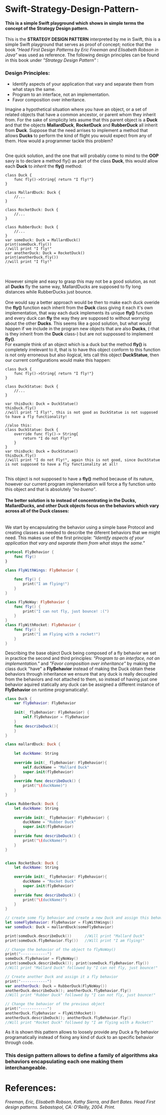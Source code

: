 # Swift-Strategy-Design-Pattern-
<h4>This is a simple Swift playground which shows in simple terms the concept of the Strategy Design pattern.</h4>
This is the <b>STRATEGY DESIGN PATTERN</b> interpreted by me in Swift,
this is a simple Swift playground that serves as proof of concept;
notice that the book <i>"Head First Design Patterns by Eric Freeman
and Elisabeth Robson in Java"</i> was used as reference. The following design principles
can be found in this book under <i>"Strategy Design Pattern"</i> :
<h3>Design Principles:</h3>
<ul>
<li>Identify aspects of your application that vary and separate them from what stays the same.</li>
<li>Program to an interface, not an implementation.</li>
<li>Favor composition over inheritance.</li>
</ul>
Imagine a hypothetical situation where you have an object, or a set of related objects that have a common ancestor, or parent whom they inherit from. For the sake of simplicity lets asume that this parent object is a <b>Duck</b> and that the objects <b>MallardDuck</b>, <b>RocketDuck</b> and <b>RubberDuck</b> all inherit from <b>Duck</b>. 
Suppose that the need arrises to implement a method that allows <b>Ducks</b> to perform the kind of flight you would expect from any of them. How would a programmer tackle this problem?<br><br>

One quick solution, and the one that will probably come to mind to the <b>OOP</b> savy is to declare a method fly() as part of the class <b>Duck</b>, this would allow each <b>Duck</b> to <i>inherit</i> the <b>fly()</b> method:
```
class Duck {
    func fly()->String{ return "I fly!"}
}

class MallardDuck: Duck {
    //...
}

class RocketDuck: Duck {
    //...
}

class RubberDuck: Duck {
    //...
}
var someDuck: Duck = MallardDuck()
print(someDuck.fly())
//will print "I fly!"
var anotherDuck: Duck = RocketDuck()
print(anotherDuck.fly())
//will print "I fly!"
```
<br><br>
However simple and easy to grasp this may not be a good solution, as not all <b>Ducks</b> fly the same way, MallardDucks are supposed to fly long distances while RubberDucks just bounce.
 <br><br>
One would say a better approach would be then to make each duck overide the <b>fly()</b> function each inherit from the <b>Duck</b> class giving it each it's own implementation, that way each duck implements its unique <b>fly()</b> function and every duck can <b>fly</b> the way they are supposed to without worrying about the other <b>Ducks</b>. This seems like a good solution, but what would happen if we include in the program new objects that are also <b>Ducks</b>, (-that is they inherit from the <b>Duck</b> class-) but are not suppossed to implement <b>fly()</b>.<br> For example think of an object which is a duck but the method <b>fly()</b> is completely irrelevant to it, that is to have this object conform to this function is not only erroneous but also ilogical, lets call this object <b>DuckStatue</b>, then our current configurations would make this happen:
```
class Duck {
    func fly()->String{ return "I fly!"}
}

class DuckStatue: Duck {
    //...
}

var thisDuck: Duck = DuckStatue()
thisDuck.fly()
//will print "I Fly!", this is not good as DuckStatue is not supposed to have a fly functionality!

//also this:
class DuckStatue: Duck {
    override func fly()-> String{
        return "I do not Fly!"
    }
}
var thisDuck: Duck = DuckStatue()
thisDuck.fly()
//will print "I do not Fly!", again this is not good, since DuckStatue is not supposed to have a fly functionality at all!
```

<br>
This object is not supposed to have a <b>fly()</b> method because of its nature, however our current program implementation will force a fly function unto this object and that is absolutely <i>"no bueno"</i>.
<br>
<h4>The better solution is to instead of concentrating in the <b>Ducks</b>, <b>MallardDucks</b>, and other <b>Duck</b> objects focus on the behaviors which vary across all of the Duck classes:</h4>
<br>
We start by encapsulating the behavior using a simple base Protocol and creating classes as needed to describe the diferent 
behaviors that we might need. This makes use of the first principle: <i>"Identify aspects of your application that vary and separate them from what stays the same."</i>

```swift
protocol FlyBehavior {
    func fly()
}

class FlyWithWings: FlyBehavior {
    
    func fly() {
        print("I am flying!")
    }
}

class FlyNoWay: FlyBehavior {
    func fly() {
        print("I can not fly, just bounce! :(")
    }
}
class FlyWithRocket: FlyBehavior {
    func fly() {
        print("I am Flying with a rocket!")
    }
}
```

Describing the base object Duck being composed of a fly behavior we set in practice the second and third principles: <i>"Program to an interface, not an implementation."</i> and <i>"Favor composition over inheritance"</i> by making the class duck "have" a <b>FlyBehavior</b> instead of making the Duck obtain these behaviors through inheritance we ensure that any duck is really decoupled from the behaviors and not attached to them, so instead of having just one behavior aquired statically any duck can be assigned a different instance of <b>FlyBehavior</b> on runtime programatically!.

```swift
class Duck {
    var flyBehavior: FlyBehavior
    
    init(_ flyBehavior: FlyBehavior) {
        self.flyBehavior = flyBehavior
    }
    func describeDuck(){
    }
}

class mallardDuck: Duck {
    
    let duckName: String
    
    override init(_ flyBehavior: FlyBehavior){
        self.duckName = "Mallard Duck"
        super.init(flyBehavior)
    }
    override func describeDuck() {
        print("\(duckName)")
    }
}

class RubberDuck: Duck {
    let duckName: String
    
    override init(_ flyBehavior: FlyBehavior) {
        duckName = "Rubber Duck"
        super.init(flyBehavior)
    }
    override func describeDuck() {
        print("\(duckName)")
    }
}


class RocketDuck: Duck {
    let duckName: String
    
    override init(_ flyBehavior: FlyBehavior){
        duckName = "Rocket Duck"
        super.init(flyBehavior)
    }
    override func describeDuck() {
        print("\(duckName)")
    }
}

// create some fly behavior and create a new Duck and assign this behavior to it:
let someFlyBehavior: FlyBehavior = FlyWithWings()
var someDuck: Duck = mallardDuck(someFlyBehavior)

print(someDuck.describeDuck())      //Will print "Mallard Duck"
print(someDuck.flyBehavior.fly())   //Will print "I am flying!"

// Change the behavior of the object to flyNoWay()
print("------------")
someDuck.flyBehavior = FlyNoWay()  
print(someDuck.describeDuck()); print(someDuck.flyBehavior.fly()) 
//Will print "Mallard Duck" followed by "I can not fly, just bounce!"

// Create another Duck and assign it a fly behavior
print("------------")
var anotherDuck: Duck = RubberDuck(FlyNoWay())
anotherDuck.describeDuck(); anotherDuck.flyBehavior.fly()
//Will print "Rubber Duck" followed by "I can not fly, just bounce!"

// Change the behavior of the previous object
print("------------")
anotherDuck.flyBehavior = FlyWithRocket()
anotherDuck.describeDuck(); anotherDuck.flyBehavior.fly()
//Will print "Rocket Duck" followed by "I am flying with a Rocket!" 

```
As it is shown this pattern allows to loosely provide any Duck a fly behavior programatically instead of fixing any kind of duck to an specific behavior through code.

<h3>This design pattern allows to define a family of algorithms aka behaviors
encapsulating each one making them interchangeable. </h3>









<h1>References: </h1>
<i>Freeman, Eric, Elisabeth Robson, Kathy Sierra, and Bert Bates. Head First design patterns. Sebastopol, CA: O'Reilly, 2004. Print.</i>

